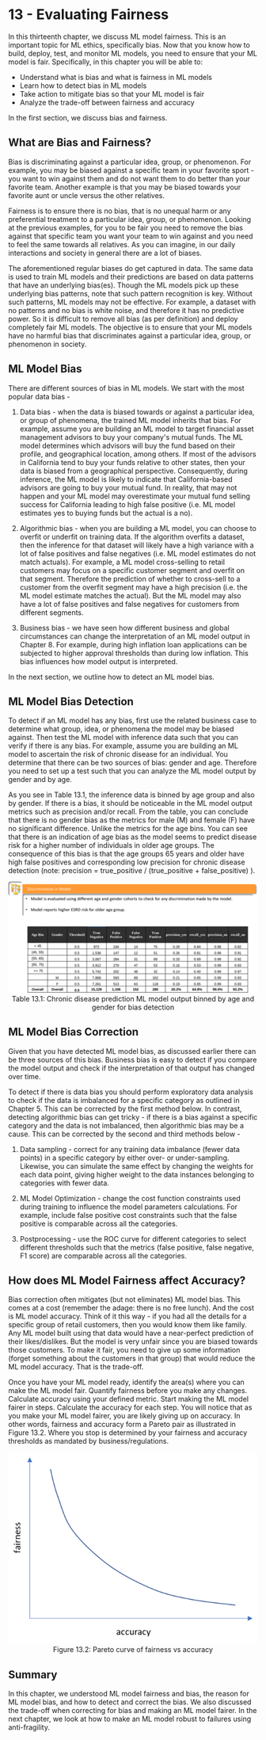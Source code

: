 # 13 - Evaluating Fairness


In this thirteenth chapter, we discuss ML model fairness. This is an important topic for ML ethics, specifically bias. Now that you know how to build, deploy, test, and monitor ML models, you need to ensure that your ML model is fair. Specifically, in this chapter you will be able to:

-   Understand what is bias and what is fairness in ML models
-   Learn how to detect bias in ML models
-   Take action to mitigate bias so that your ML model is fair
-   Analyze the trade-off between fairness and accuracy


In the first section, we discuss bias and fairness.


##  What are Bias and Fairness?


Bias is discriminating against a particular idea, group, or phenomenon. For example, you may be biased against a specific team in your favorite sport - you want to win against them and do not want them to do better than your favorite team. Another example is that you may be biased towards your favorite aunt or uncle versus the other relatives.


Fairness is to ensure there is no bias, that is no unequal harm or any preferential treatment to a particular idea, group, or phenomenon. Looking at the previous examples, for you to be fair you need to remove the bias against that specific team you want your team to win against and you need to feel the same towards all relatives. As you can imagine, in our daily interactions and society in general there are a lot of biases.


The aforementioned regular biases do get captured in data. The same data is used to train ML models and their predictions are based on data patterns that have an underlying bias(es). Though the ML models pick up these underlying bias patterns, note that such pattern recognition is key. Without such patterns, ML models may not be effective. For example, a dataset with no patterns and no bias is white noise, and therefore it has no predictive power. So it is difficult to remove all bias (as per definition) and deploy completely fair ML models. The objective is to ensure that your ML models have no harmful bias that discriminates against a particular idea, group, or phenomenon in society.


##  ML Model Bias


There are different sources of bias in ML models. We start with the most popular data bias -

1.   Data bias - when the data is biased towards or against a particular idea, or group of phenomena, the trained ML model inherits that bias.  For example, assume you are building an ML model to target financial asset management advisors to buy your company's mutual funds. The ML model determines which advisors will buy the fund based on their profile, and geographical location, among others. If most of the advisors in California tend to buy your funds relative to other states, then your data is biased from a geographical perspective. Consequently, during inference, the ML model is likely to indicate that California-based advisors are going to buy your mutual fund. In reality, that may not happen and your ML model may overestimate your mutual fund selling success for California leading to high false positive (i.e. ML model estimates yes to buying funds but the actual is a no).


1.   Algorithmic bias - when you are building a ML model, you can choose to overfit or underfit on training data. If the algorithm overfits a dataset, then the inference for that dataset will likely have a high variance with a lot of false positives and false negatives (i.e. ML model estimates do not match actuals). For example, a ML model cross-selling to retail customers may focus on a specific customer segment and overfit on that segment. Therefore the prediction of whether to cross-sell to a customer from the overfit segment may have a high precision (i.e. the ML model estimate matches the actual). But the ML model may also have a lot of false positives and false negatives for customers from different segments.


1.   Business bias - we have seen how different business and global circumstances can change the interpretation of an ML model output in Chapter 8. For example, during high inflation loan applications can be subjected to higher approval thresholds than during low inflation. This bias influences how model output is interpreted.


In the next section, we outline how to detect an ML model bias.


##  ML Model Bias Detection


To detect if an ML model has any bias, first use the related business case to determine what group, idea, or phenomena the model may be biased against. Then test the ML model with inference data such that you can verify if there is any bias. For example, assume you are building an ML model to ascertain the risk of chronic disease for an individual. You determine that there can be two sources of bias: gender and age. Therefore you need to set up a test such that you can analyze the ML model output by gender and by age.


As you see in Table 13.1, the inference data is binned by age group and also by gender. If there is a bias, it should be noticeable in the ML model output metrics such as precision and/or recall. From the table, you can conclude that there is no gender bias as the metrics for male (M) and female (F) have no significant difference. Unlike the metrics for the age bins. You can see that there is an indication of age bias as the model seems to predict disease risk for a higher number of individuals in older age groups. The consequence of this bias is that the age groups 65 years and older have high false positives and corresponding low precision for chronic disease detection (note:   precision = true_positive / (true_positive + false_positive)  ).



<!-- <p align="center">
  <img src="images/images13/image2.png" alt="Alt text" width="100%" />
  <br>
  <em>Table 13.1: Chronic disease prediction ML model output binned by age and gender for bias detection
</em>
</p> -->

<center>

![](images/images13/image2.png)
Table 13.1: Chronic disease prediction ML model output binned by age and gender for bias detection

</center>




##  ML Model Bias Correction


Given that you have detected ML model bias, as discussed earlier there can be three sources of this bias. Business bias is easy to detect if you compare the model output and check if the interpretation of that output has changed over time.


To detect if there is data bias you should perform exploratory data analysis to check if the data is imbalanced for a specific category as outlined in Chapter 5. This can be corrected by the first method below. In contrast, detecting algorithmic bias can get tricky - if there is a bias against a specific category and the data is not imbalanced, then algorithmic bias may be a cause. This can be corrected by the second and third methods below -

1.   Data sampling - correct for any training data imbalance (fewer data points) in a specific category by either over- or under-sampling. Likewise, you can simulate the same effect by changing the weights for each data point, giving higher weight to the data instances belonging to categories with fewer data.


1.   ML Model Optimization - change the cost function constraints used during training to influence the model parameters calculations. For example, include false positive cost constraints such that the false positive is comparable across all the categories.


1.   Postprocessing - use the ROC curve for different categories to select different thresholds such that the metrics (false positive, false negative, F1 score) are comparable across all the categories.


##  How does ML Model Fairness affect Accuracy?


Bias correction often mitigates (but not eliminates) ML model bias. This comes at a cost (remember the adage: there is no free lunch). And the cost is ML model accuracy. Think of it this way - if you had all the details for a specific group of retail customers, then you would know them like family. Any ML model built using that data would have a near-perfect prediction of their likes/dislikes. But the model is very unfair since you are biased towards those customers. To make it fair, you need to give up some information (forget something about the customers in that group) that would reduce the ML model accuracy. That is the trade-off.


Once you have your ML model ready, identify the area(s) where you can make the ML model fair. Quantify fairness before you make any changes. Calculate accuracy using your defined metric. Start making the ML model fairer in steps. Calculate the accuracy for each step. You will notice that as you make your ML model fairer, you are likely giving up on accuracy. In other words, fairness and accuracy form a Pareto pair as illustrated in Figure 13.2. Where you stop is determined by your fairness and accuracy thresholds as mandated by business/regulations.



<!-- <p align="center">
  <img src="images/images13/image1.png" alt="Alt text" width="80%" />
  <br>
  <em>Figure 13.1: Pareto curve of fairness vs accuracy
</em>
</p> -->


<center>

![](images/images13/image1.png)
Figure 13.2: Pareto curve of fairness vs accuracy

</center>


## Summary


In this chapter, we understood ML model fairness and bias, the reason for ML model bias, and how to detect and correct the bias. We also discussed the trade-off when correcting for bias and making an ML model fairer. In the next chapter, we look at how to make an ML model robust to failures using anti-fragility.
